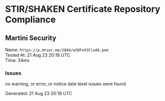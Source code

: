 # STIR/SHAKEN Certificate Repository Compliance

## Martini Security

Name: `https://p.mtsec.me/2884/eSDFeXSFixA9.pem`\
Tested At: 21 Aug 23 20:18 UTC\
Time: 34ms

### Issues

no warning, or error, or notice date level issues were found

Generated: 21 Aug 23 20:18 UTC